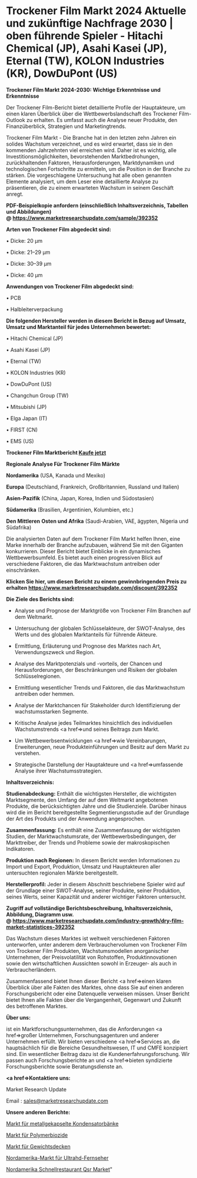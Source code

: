 # Trockener Film Markt 2024 Aktuelle und zukünftige Nachfrage 2030 | oben führende Spieler - Hitachi Chemical (JP), Asahi Kasei (JP), Eternal (TW), KOLON Industries (KR), DowDuPont (US)

<strong>Trockener Film Markt 2024-2030: Wichtige Erkenntnisse und Erkenntnisse</strong>

Der Trockener Film-Bericht bietet detaillierte Profile der Hauptakteure, um einen klaren Überblick über die Wettbewerbslandschaft des Trockener Film-Outlook zu erhalten. Es umfasst auch die Analyse neuer Produkte, den Finanzüberblick, Strategien und Marketingtrends.

Trockener Film Markt - Die Branche hat in den letzten zehn Jahren ein solides Wachstum verzeichnet, und es wird erwartet, dass sie in den kommenden Jahrzehnten viel erreichen wird. Daher ist es wichtig, alle Investitionsmöglichkeiten, bevorstehenden Marktbedrohungen, zurückhaltenden Faktoren, Herausforderungen, Marktdynamiken und technologischen Fortschritte zu ermitteln, um die Position in der Branche zu stärken. Die vorgeschlagene Untersuchung hat alle oben genannten Elemente analysiert, um dem Leser eine detaillierte Analyse zu präsentieren, die zu einem erwarteten Wachstum in seinem Geschäft anregt.

<strong><b>PDF-Beispielkopie anfordern (einschließlich Inhaltsverzeichnis, Tabellen und Abbildungen) @ </b></strong><strong><a href=https://www.marketresearchupdate.com/sample/392352><strong>https://www.marketresearchupdate.com/sample/392352</u></a></strong></strong>

<strong>Arten von Trockener Film abgedeckt sind:</strong>

• Dicke: 20 µm

• Dicke: 21–29 µm

• Dicke: 30–39 µm

• Dicke: 40 µm

<strong>Anwendungen von Trockener Film abgedeckt sind:</strong>

• PCB

• Halbleiterverpackung

<strong>Die folgenden Hersteller werden in diesem Bericht in Bezug auf Umsatz, Umsatz und Marktanteil für jedes Unternehmen bewertet:</strong>

• Hitachi Chemical (JP)

• Asahi Kasei (JP)

• Eternal (TW)

• KOLON Industries (KR)

• DowDuPont (US)

• Changchun Group (TW)

• Mitsubishi (JP)

• Elga Japan (IT)

• FIRST (CN)

• EMS (US)

<strong>Trockener Film Marktbericht <a href=https://www.marketresearchupdate.com/buynow/392352>Kaufe jetzt</a></strong>

<strong>Regionale Analyse Für Trockener Film Märkte</strong>

<strong>Nordamerika</strong> (USA, Kanada und Mexiko)

<strong>Europa</strong> (Deutschland, Frankreich, Großbritannien, Russland und Italien)

<strong>Asien-Pazifik</strong> (China, Japan, Korea, Indien und Südostasien)

<strong>Südamerika</strong> (Brasilien, Argentinien, Kolumbien, etc.)

<strong>Den Mittleren</strong> <strong>Osten und Afrika</strong> (Saudi-Arabien, VAE, ägypten, Nigeria und Südafrika)

Die analysierten Daten auf dem Trockener Film Markt helfen Ihnen, eine Marke innerhalb der Branche aufzubauen, während Sie mit den Giganten konkurrieren. Dieser Bericht bietet Einblicke in ein dynamisches Wettbewerbsumfeld. Es bietet auch einen progressiven Blick auf verschiedene Faktoren, die das Marktwachstum antreiben oder einschränken.

<strong>Klicken Sie hier, um diesen Bericht zu einem gewinnbringenden Preis zu erhalten
</strong><strong><a href=https://www.marketresearchupdate.com/discount/392352>https://www.marketresearchupdate.com/discount/392352</b></u></strong></a>

<strong>Die Ziele des Berichts sind:</strong>

- Analyse und Prognose der Marktgröße von Trockener Film Branchen auf dem Weltmarkt.

- Untersuchung der globalen Schlüsselakteure, der SWOT-Analyse, des Werts und des globalen Marktanteils für führende Akteure.

- Ermittlung, Erläuterung und Prognose des Marktes nach Art, Verwendungszweck und Region.

- Analyse des Marktpotenzials und -vorteils, der Chancen und Herausforderungen, der Beschränkungen und Risiken der globalen Schlüsselregionen.

- Ermittlung wesentlicher Trends und Faktoren, die das Marktwachstum antreiben oder hemmen.

- Analyse der Marktchancen für Stakeholder durch Identifizierung der wachstumsstarken Segmente.

- Kritische Analyse jedes Teilmarktes hinsichtlich des individuellen Wachstumstrends <a href=>und</a> seines Beitrags zum Markt.

- Um Wettbewerbsentwicklungen <a href=>wie</a> Vereinbarungen, Erweiterungen, neue Produkteinführungen und Besitz auf dem Markt zu verstehen.

- Strategische Darstellung der Hauptakteure und <a href=>umfas</a>sende Analyse ihrer Wachstumsstrategien.

<strong>Inhaltsverzeichnis:</strong>

<strong>Studienabdeckung:</strong> Enthält die wichtigsten Hersteller, die wichtigsten Marktsegmente, den Umfang der auf dem Weltmarkt angebotenen Produkte, die berücksichtigten Jahre und die Studienziele. Darüber hinaus wird die im Bericht bereitgestellte Segmentierungsstudie auf der Grundlage der Art des Produkts und der Anwendung angesprochen.

<strong>Zusammenfassung:</strong> Es enthält eine Zusammenfassung der wichtigsten Studien, der Marktwachstumsrate, der Wettbewerbsbedingungen, der Markttreiber, der Trends und Probleme sowie der makroskopischen Indikatoren.

<strong>Produktion nach Regionen:</strong> In diesem Bericht werden Informationen zu Import und Export, Produktion, Umsatz und Hauptakteuren aller untersuchten regionalen Märkte bereitgestellt.

<strong>Herstellerprofil:</strong> Jeder in diesem Abschnitt beschriebene Spieler wird auf der Grundlage einer SWOT-Analyse, seiner Produkte, seiner Produktion, seines Werts, seiner Kapazität und anderer wichtiger Faktoren untersucht.

<strong><b>Zugriff auf vollständige Berichtsbeschreibung, Inhaltsverzeichnis, Abbildung, Diagramm usw. @ </b></strong><strong><a href=https://www.marketresearchupdate.com/industry-growth/dry-film-market-statistices-392352>https://www.marketresearchupdate.com/industry-growth/dry-film-market-statistices-392352</a></strong>

Das Wachstum dieses Marktes ist weltweit verschiedenen Faktoren unterworfen, unter anderem dem Verbrauchervolumen von Trockener Film von Trockener Film Produkten, Wachstumsmodellen anorganischer Unternehmen, der Preisvolatilität von Rohstoffen, Produktinnovationen sowie den wirtschaftlichen Aussichten sowohl in Erzeuger- als auch in Verbraucherländern.

Zusammenfassend bietet Ihnen dieser Bericht <a href=>einen</a> klaren Überblick über alle Fakten des Marktes, ohne dass Sie auf einen anderen Forschungsbericht oder eine Datenquelle verweisen müssen. Unser Bericht bietet Ihnen alle Fakten über die Vergangenheit, Gegenwart und Zukunft des betroffenen Marktes.

<strong>Über uns:</strong>

 ist ein Marktforschungsunternehmen, das die Anforderungen <a href=>großer</a> Unternehmen, Forschungsagenturen und anderer Unternehmen erfüllt. Wir bieten verschiedene <a href=>Services</a> an, die hauptsächlich für die Bereiche Gesundheitswesen, IT und CMFE konzipiert sind. Ein wesentlicher Beitrag dazu ist die Kundenerfahrungsforschung. Wir passen auch Forschungsberichte an und <a href=>bieten</a> syndizierte Forschungsberichte sowie Beratungsdienste an.

<strong><a href=>Kontaktiere uns:</a></strong>

Market Research Update

Email : sales@marketresearchupdate.com

<strong>Unsere anderen Berichte:</strong>

<a href=https://www.linkedin.com/pulse/metal-enclosed-capacitor-banks-market-2023-trends>Markt für metallgekapselte Kondensatorbänke</a>

<a href=https://www.linkedin.com/pulse/polymer-biocides-market-research-report-reveals>Markt für Polymerbiozide</a>

<a href=https://www.linkedin.com/pulse/weighted-blankets-market-2023-analysis-growth-drivers>Markt für Gewichtsdecken</a>

<a href=https://www.linkedin.com/pulse/north-america-ultrahd-tv-market-2023-comprehensive>Nordamerika-Markt für Ultrahd-Fernseher</a>

<a href=https://www.linkedin.com/pulse/north-america-quick-service-restaurant-qsr-market-analysis-r8r6f/>Nordamerika Schnellrestaurant Qsr Market</a>"
